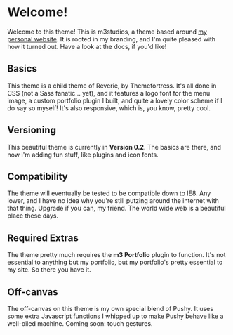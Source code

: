 # Welcome!

Welcome to this theme! This is m3studios, a theme based around [my personal website](www.maiamcguinness.com). It is rooted in my branding, and I'm quite pleased with how it turned out. Have a look at the docs, if you'd like!

## Basics

This theme is a child theme of Reverie, by Themefortress. It's all done in CSS (not a Sass fanatic... yet), and it features a logo font for the menu image, a custom portfolio plugin I built, and quite a lovely color scheme if I do say so myself! It's also responsive, which is, you know, pretty cool.

## Versioning

This beautiful theme is currently in __Version 0.2__. The basics are there, and now I'm adding fun stuff, like plugins and icon fonts.

## Compatibility

The theme will eventually be tested to be compatible down to IE8. Any lower, and I have no idea why you're still putzing around the internet with that thing. Upgrade if you can, my friend. The world wide web is a beautiful place these days.

## Required Extras

The theme pretty much requires the __m3 Portfolio__ plugin to function. It's not essential to anything but my portfolio, but my portfolio's pretty essential to my site. So there you have it.

## Off-canvas

The off-canvas on this theme is my own special blend of Pushy. It uses some extra Javascript functions I whipped up to make Pushy behave like a well-oiled machine. Coming soon: touch gestures.